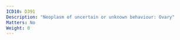 ```yaml
---
ICD10: D391
Description: "Neoplasm of uncertain or unknown behaviour: Ovary"
Matters: No
Weight: 0
---
```


